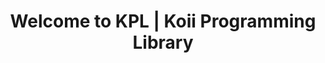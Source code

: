 ---
title: Welcome to KPL | Koii Programming Library
image: img/thumbnail.png
sidebar_label: Introduction
---